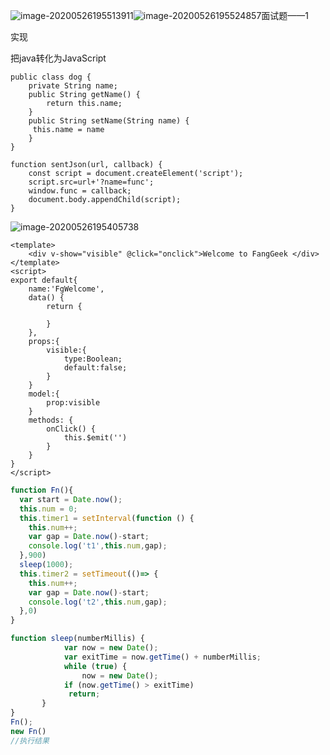 ![image-20200526195513911](C:\Users\巧嫒\AppData\Roaming\Typora\typora-user-images\image-20200526195513911.png)![image-20200526195524857](C:\Users\巧嫒\AppData\Roaming\Typora\typora-user-images\image-20200526195524857.png)面试题——1

实现

把java转化为JavaScript

```
public class dog {
	private String name;
	public String getName() {
		return this.name;
	}
  	public String setName(String name) {
  	 this.name = name
  	}
}
```

```
function sentJson(url, callback) {
	const script = document.createElement('script');
	script.src=url+'?name=func';
	window.func = callback;
	document.body.appendChild(script);
}
```

![image-20200526195405738](C:\Users\巧嫒\AppData\Roaming\Typora\typora-user-images\image-20200526195405738.png)

```
<template>
	<div v-show="visible" @click="onclick">Welcome to FangGeek </div>
</template>
<script>
export default{
	name:'FgWelcome',
	data() {
		return {
			
		}
	},
	props:{
		visible:{
			type:Boolean;
			default:false;
		}
	}
	model:{
		prop:visible
	}
	methods: {
		onClick() {
			this.$emit('')
		}
	}
}
</script>
```



```javascript
function Fn(){
  var start = Date.now();
  this.num = 0;
  this.timer1 = setInterval(function () {
    this.num++;
    var gap = Date.now()-start;
    console.log('t1',this.num,gap);
  },900)
  sleep(1000);
  this.timer2 = setTimeout(()=> {
    this.num++;
    var gap = Date.now()-start;
    console.log('t2',this.num,gap);
  },0)
}

function sleep(numberMillis) {
            var now = new Date();
            var exitTime = now.getTime() + numberMillis;
            while (true) {
                now = new Date();
            if (now.getTime() > exitTime)
             return;
       }
}
Fn();
new Fn()
//执行结果
```


